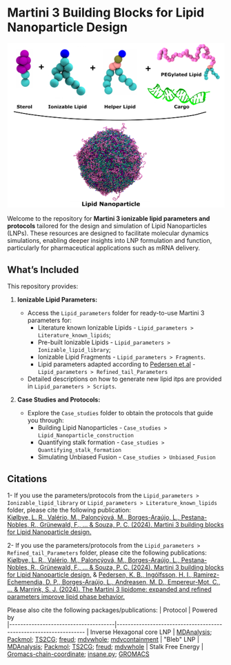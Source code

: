 # Martini 3 Building Blocks for Lipid Nanoparticle Design
 
![Lipid Nanoparticle Components](LNP_components.png)

Welcome to the repository for **Martini 3 ionizable lipid parameters and protocols** tailored for the design and simulation of Lipid Nanoparticles (LNPs). These resources are designed to facilitate molecular dynamics simulations, enabling deeper insights into LNP formulation and function, particularly for pharmaceutical applications such as mRNA delivery.

## What’s Included
This repository provides:

1. **Ionizable Lipid Parameters:**  
   - Access the `Lipid_parameters` folder for ready-to-use Martini 3 parameters for:
      - Literature known Ionizable Lipids - `Lipid_parameters > Literature_known_lipids`;
      - Pre-built Ionizable Lipids - `Lipid_parameters > Ionizable_lipid_library`;
      - Ionizable Lipid Fragments - `Lipid_parameters > Fragments`.
      - Lipid parameters adapted according to [Pedersen et.al](https://doi.org/10.26434/chemrxiv-2024-8bjrr) - `Lipid_parameters > Refined_tail_Parameters`
   - Detailed descriptions on how to generate new lipid itps are provided in `Lipid_parameters > Scripts`.  

2. **Case Studies and Protocols:**  
   - Explore the `Case_studies` folder to obtain the protocols that guide you through:
      - Building Lipid Nanoparticles - `Case_studies > Lipid_Nanoparticle_construction`
      - Quantifying stalk formation - `Case_studies > Quantifying_stalk_formation`
      - Simulating Unbiased Fusion - `Case_studies > Unbiased_Fusion`   
       

## Citations
1- If you use the parameters/protocols from the `Lipid_parameters > Ionizable_lipid_library` or `Lipid_parameters > Literature_known_lipids` folder, please cite the following publication:  
[Kjølbye, L. R., Valério, M., Paloncýová, M., Borges-Araújo, L., Pestana-Nobles, R., Grünewald, F., ... & Souza, P. C. (2024). Martini 3 building blocks for Lipid Nanoparticle design.](https://doi.org/10.26434/chemrxiv-2024-bf4n8)

2- If you use the parameters/protocols from the `Lipid_parameters > Refined_tail_Parameters` folder, please cite the following publications:  
[Kjølbye, L. R., Valério, M., Paloncýová, M., Borges-Araújo, L., Pestana-Nobles, R., Grünewald, F., ... & Souza, P. C. (2024). Martini 3 building blocks for Lipid Nanoparticle design.](https://doi.org/10.26434/chemrxiv-2024-bf4n8)
&
[Pedersen, K. B., Ingólfsson, H. I., Ramirez-Echemendia, D. P., Borges-Araújo, L., Andreasen, M. D., Empereur-Mot, C., ... & Marrink, S. J. (2024). The Martini 3 lipidome: expanded and refined parameters improve lipid phase behavior.](https://doi.org/10.26434/chemrxiv-2024-8bjrr)

Please also cite the following packages/publications: 
| Protocol                             | Powered by                                                                               
|--------------------------------------|------------------------------------------------------------------
| Inverse Hexagonal core LNP  | [MDAnalysis](https://www.mdanalysis.org/); [Packmol](https://m3g.github.io/packmol/); [TS2CG](https://github.com/marrink-lab/TS2CG); [freud](https://freud.readthedocs.io/en/stable/gettingstarted/introduction.html); [mdvwhole](https://github.com/BartBruininks/mdvwhole); [mdvcontainment](https://github.com/BartBruininks/mdvcontainment/releases/tag/legacy)
| "Bleb" LNP                  | [MDAnalysis](https://www.mdanalysis.org/); [Packmol](https://m3g.github.io/packmol/); [TS2CG](https://github.com/marrink-lab/TS2CG); [freud](https://freud.readthedocs.io/en/stable/gettingstarted/introduction.html); [mdvwhole](https://github.com/BartBruininks/mdvwhole)
| Stalk Free Energy           | [Gromacs-chain-coordinate](https://gitlab.com/cbjh/gromacs-chain-coordinate); [insane.py](https://github.com/Tsjerk/Insane); [GROMACS](https://manual.gromacs.org/2024.1/install-guide/index.html)
